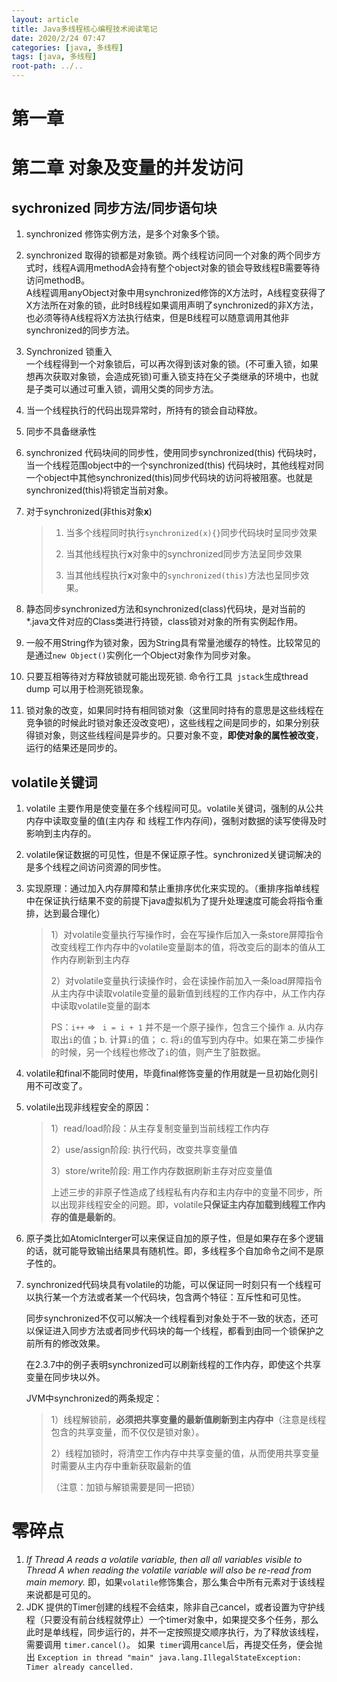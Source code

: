 ```yaml
---
layout: article
title: Java多线程核心编程技术阅读笔记
date: 2020/2/24 07:47
categories: [java, 多线程]
tags: [java, 多线程]
root-path: ../..
---
```


# 第一章

# 第二章 对象及变量的并发访问

## sychronized 同步方法/同步语句块

1. synchronized 修饰实例方法，是多个对象多个锁。

2. synchronized 取得的锁都是对象锁。两个线程访问同一个对象的两个同步方式时，线程A调用methodA会持有整个object对象的锁会导致线程B需要等待访问methodB。  
   A线程调用anyObject对象中用synchronized修饰的X方法时，A线程变获得了X方法所在对象的锁，此时B线程如果调用声明了synchronized的非X方法，也必须等待A线程将X方法执行结束，但是B线程可以随意调用其他非synchronized的同步方法。

3. Synchronized 锁重入  
   一个线程得到一个对象锁后，可以再次得到该对象的锁。(不可重入锁，如果想再次获取对象锁，会造成死锁)可重入锁支持在父子类继承的环境中，也就是子类可以通过可重入锁，调用父类的同步方法。

4. 当一个线程执行的代码出现异常时，所持有的锁会自动释放。

5. 同步不具备继承性

6. synchronized 代码块间的同步性，使用同步synchronized(this) 代码块时，当一个线程范围object中的一个synchronized(this) 代码块时，其他线程对同一个object中其他synchronized(this)同步代码块的访问将被阻塞。也就是 synchronized(this)将锁定当前对象。

7. 对于synchronized(非this对象**x**)
   > 1) 当多个线程同时执行`synchronized(x){}`同步代码块时呈同步效果
   >
   > 2) 当其他线程执行**x**对象中的synchronized同步方法呈同步效果
   >
   > 3) 当其他线程执行**x**对象中的`synchronized(this)`方法也呈同步效果。

8. 静态同步synchronized方法和synchronized(class)代码块，是对当前的 *.java文件对应的Class类进行持锁，class锁对对象的所有实例起作用。

9. 一般不用String作为锁对象，因为String具有常量池缓存的特性。比较常见的是通过`new Object()`实例化一个Object对象作为同步对象。

10. 只要互相等待对方释放锁就可能出现死锁.
    命令行工具` jstack`生成thread dump 可以用于检测死锁现象。

11. 锁对象的改变，如果同时持有相同锁对象（这里同时持有的意思是这些线程在竞争锁的时候此时锁对象还没改变吧），这些线程之间是同步的，如果分别获得锁对象，则这些线程间是异步的。只要对象不变，**即使对象的属性被改变**，运行的结果还是同步的。

## volatile关键词

1. volatile 主要作用是使变量在多个线程间可见。volatile关键词，强制的从公共内存中读取变量的值(主内存 和 线程工作内存间)，强制对数据的读写使得及时影响到主内存的。

2. volatile保证数据的可见性，但是不保证原子性。synchronized关键词解决的是多个线程之间访问资源的同步性。

3. 实现原理：通过加入内存屏障和禁止重排序优化来实现的。（重排序指单线程中在保证执行结果不变的前提下java虚拟机为了提升处理速度可能会将指令重排，达到最合理化）

   > 1）对volatile变量执行写操作时，会在写操作后加入一条store屏障指令改变线程工作内存中的volatile变量副本的值，将改变后的副本的值从工作内存刷新到主内存
   >
   >  2）对volatile变量执行读操作时，会在读操作前加入一条load屏障指令从主内存中读取volatile变量的最新值到线程的工作内存中，从工作内存中读取volatile变量的副本
   >
   > PS：`i++` => ` i = i + 1` 并不是一个原子操作，包含三个操作 a. 从内存取出`i`的值；b. 计算`i`的值； c. 将`i`的值写到内存中。如果在第二步操作的时候，另一个线程也修改了`i`的值，则产生了脏数据。

4. volatile和final不能同时使用，毕竟final修饰变量的作用就是一旦初始化则引用不可改变了。

5. volatile出现非线程安全的原因：
   > 1）read/load阶段：从主存复制变量到当前线程工作内存
   >
   > 2）use/assign阶段: 执行代码，改变共享变量值
   >
   > 3）store/write阶段: 用工作内存数据刷新主存对应变量值
   >
   > 上述三步的非原子性造成了线程私有内存和主内存中的变量不同步，所以出现非线程安全的问题。即，volatile**只保证主内存加载到线程工作内存的值是最新的**。

6. 原子类比如AtomicInterger可以来保证自加的原子性，但是如果存在多个逻辑的话，就可能导致输出结果具有随机性。即，多线程多个自加命令之间不是原子性的。

7. synchronized代码块具有volatile的功能，可以保证同一时刻只有一个线程可以执行某一个方法或者某一个代码块，包含两个特征：互斥性和可见性。

   同步synchronized不仅可以解决一个线程看到对象处于不一致的状态，还可以保证进入同步方法或者同步代码块的每一个线程，都看到由同一个锁保护之前所有的修改效果。

   在2.3.7中的例子表明synchronized可以刷新线程的工作内存，即使这个共享变量在同步块以外。

   JVM中synchronized的两条规定：
   >
   > 1）线程解锁前，**必须把共享变量的最新值刷新到主内存中**（注意是线程包含的共享变量，而不仅仅是锁对象）。
   >
   > 2）线程加锁时，将清空工作内存中共享变量的值，从而使用共享变量时需要从主内存中重新获取最新的值
   >
   > （注意：加锁与解锁需要是同一把锁）



# 零碎点

1. *If Thread A reads a volatile variable, then all all variables visible to Thread A when reading the volatile variable will also be re-read from main memory.* 即，如果`volatile`修饰集合，那么集合中所有元素对于该线程来说都是可见的。
2. JDK 提供的Timer创建的线程不会结束，除非自己cancel，或者设置为守护线程（只要没有前台线程就停止）一个timer对象中，如果提交多个任务，那么此时是单线程，同步运行的，并不一定按照提交顺序执行，为了释放该线程，需要调用 `timer.cancel()`。
   如果` timer`调用`cancel`后，再提交任务，便会抛出 `Exception in thread "main" java.lang.IllegalStateException: Timer already cancelled.`